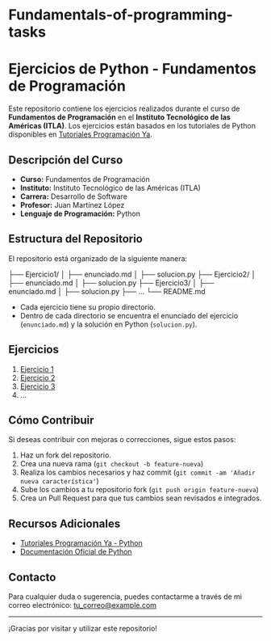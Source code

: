 # Fundamentals-of-programming-tasks
# Ejercicios de Python - Fundamentos de Programación

Este repositorio contiene los ejercicios realizados durante el curso de **Fundamentos de Programación** en el **Instituto Tecnológico de las Américas (ITLA)**. Los ejercicios están basados en los tutoriales de Python disponibles en [Tutoriales Programación Ya](https://www.tutorialesprogramacionya.com/pythonya/index.php?inicio=0).

## Descripción del Curso

- **Curso:** Fundamentos de Programación
- **Instituto:** Instituto Tecnológico de las Américas (ITLA)
- **Carrera:** Desarrollo de Software
- **Profesor:** Juan Martínez López
- **Lenguaje de Programación:** Python

## Estructura del Repositorio

El repositorio está organizado de la siguiente manera:

├── Ejercicio1/
│ ├── enunciado.md
│ ├── solucion.py
├── Ejercicio2/
│ ├── enunciado.md
│ ├── solucion.py
├── Ejercicio3/
│ ├── enunciado.md
│ ├── solucion.py
├── ...
└── README.md


- Cada ejercicio tiene su propio directorio.
- Dentro de cada directorio se encuentra el enunciado del ejercicio (`enunciado.md`) y la solución en Python (`solucion.py`).

## Ejercicios

1. [Ejercicio 1](Ejercicio1/enunciado.md)
2. [Ejercicio 2](Ejercicio2/enunciado.md)
3. [Ejercicio 3](Ejercicio3/enunciado.md)
4. ...

## Cómo Contribuir

Si deseas contribuir con mejoras o correcciones, sigue estos pasos:

1. Haz un fork del repositorio.
2. Crea una nueva rama (`git checkout -b feature-nueva`)
3. Realiza los cambios necesarios y haz commit (`git commit -am 'Añadir nueva característica'`)
4. Sube los cambios a tu repositorio fork (`git push origin feature-nueva`)
5. Crea un Pull Request para que tus cambios sean revisados e integrados.

## Recursos Adicionales

- [Tutoriales Programación Ya - Python](https://www.tutorialesprogramacionya.com/pythonya/index.php?inicio=0)
- [Documentación Oficial de Python](https://docs.python.org/3/)

## Contacto

Para cualquier duda o sugerencia, puedes contactarme a través de mi correo electrónico: [tu_correo@example.com](mailto:tu_correo@example.com)

---

¡Gracias por visitar y utilizar este repositorio!
